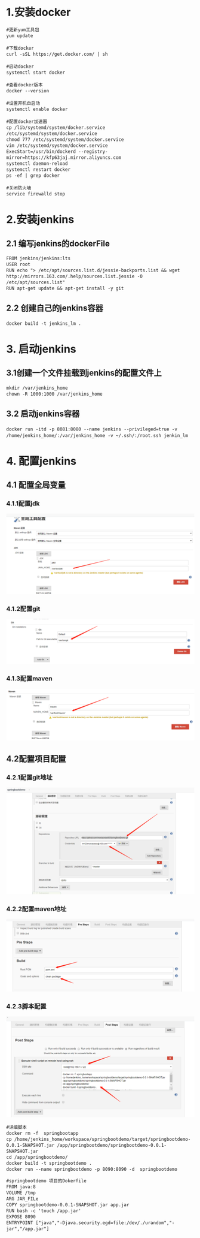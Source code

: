 # 1.安装docker
```
#更新yum工具包
yum update

#下载docker
curl -sSL https://get.docker.com/ | sh

#启动docker
systemctl start docker

#查看docker版本
docker --version

#设置开机自启动
systemctl enable docker

#配置docker加速器
cp /lib/systemd/system/docker.service /etc/systemd/system/docker.service
chmod 777 /etc/systemd/system/docker.service
vim /etc/systemd/system/docker.service
ExecStart=/usr/bin/dockerd --registry-mirror=https://kfp63jaj.mirror.aliyuncs.com
systemctl daemon-reload
systemctl restart docker
ps -ef | grep docker

#关闭防火墙
service firewalld stop

```
# 2.安装jenkins
## 2.1 编写jenkins的dockerFile
```
FROM jenkins/jenkins:lts
USER root
RUN echo "> /etc/apt/sources.list.d/jessie-backports.list && wget http://mirrors.163.com/.help/sources.list.jessie -O /etc/apt/sources.list"
RUN apt-get update && apt-get install -y git
```
## 2.2 创建自己的jenkins容器
`docker build -t jenkins_lm .`
# 3. 启动jenkins
## 3.1创建一个文件挂载到jenkins的配置文件上
```
mkdir /var/jenkins_home
chown -R 1000:1000 /var/jenkins_home
```
## 3.2 启动jenkins容器
`docker run -itd -p 8081:8080 --name jenkins --privileged=true -v /home/jenkins_home/:/var/jenkins_home -v ~/.ssh/:/root.ssh jenkin_lm`
# 4. 配置jenkins
## 4.1 配置全局变量
### 4.1.1配置jdk
![](./imges/jdkinstall.png)
### 4.1.2配置git
![](./imges/gitinstall.png)
### 4.1.3配置maven
![](./imges/maveninstall.png)
## 4.2配置项目配置
### 4.2.1配置git地址
![](./imges/git%20peizhi.png)
### 4.2.2配置maven地址
![](./imges/mavendizhi.png)
### 4.2.3脚本配置
![](./imges/shell配置.png)
```
#详细脚本
docker rm -f  springbootapp
cp /home/jenkins_home/workspace/springbootdemo/target/springbootdemo-0.0.1-SNAPSHOT.jar /app/springbootdemo/springbootdemo-0.0.1-SNAPSHOT.jar 
cd /app/springbootdemo/
docker build -t springbootdemo .
docker run --name springbootdemo -p 8090:8090 -d  springbootdemo

```
```
#springbootdemo 项目的Dokerfile
FROM java:8
VOLUME /tmp
ARG JAR_FILe
COPY springbootdemo-0.0.1-SNAPSHOT.jar app.jar
RUN bash -c 'touch /app.jar'
EXPOSE 8090
ENTRYPOINT ["java","-Djava.security.egd=file:/dev/./urandom","-jar","/app.jar"]

```






